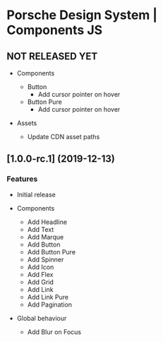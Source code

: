 # Porsche Design System | Components JS

## NOT RELEASED YET

* Components
  * Button
    - Add cursor pointer on hover
  * Button Pure
    - Add cursor pointer on hover

* Assets
  * Update CDN asset paths

## [1.0.0-rc.1] (2019-12-13)

### Features
* Initial release

* Components
  * Add Headline
  * Add Text
  * Add Marque
  * Add Button
  * Add Button Pure
  * Add Spinner
  * Add Icon
  * Add Flex
  * Add Grid
  * Add Link
  * Add Link Pure
  * Add Pagination
  
* Global behaviour
  * Add Blur on Focus